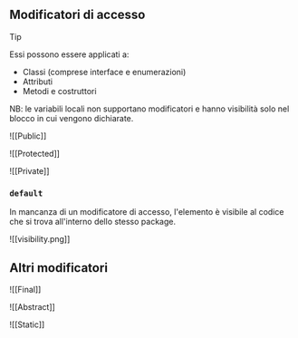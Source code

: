 ## Modificatori di accesso
>[!tip] 
>Essi possono essere applicati a:
>- Classi (comprese interface e enumerazioni)
>- Attributi
>- Metodi e costruttori
>
>NB: le variabili locali non supportano modificatori e hanno visibilità solo nel blocco in cui vengono dichiarate.

![[Public]]

![[Protected]]

![[Private]]

### `default`
In mancanza di un modificatore di accesso, l'elemento è visibile al codice che si trova all'interno dello stesso package.

![[visibility.png]]
## Altri modificatori
![[Final]]

![[Abstract]]

![[Static]]